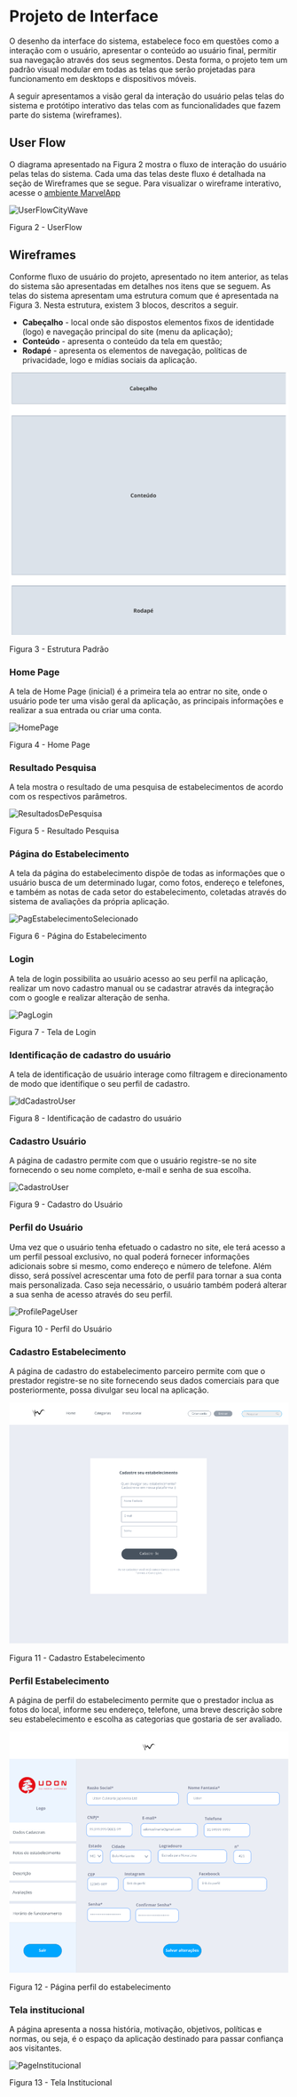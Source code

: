 
# Projeto de Interface

O desenho da interface do sistema, estabelece foco em questões como a interação com o usuário, apresentar o conteúdo ao usuário final, permitir sua navegação através dos seus segmentos. Desta forma, o projeto tem um padrão visual modular em todas as telas que serão projetadas para funcionamento em desktops e dispositivos móveis.

A seguir apresentamos a visão geral da interação do usuário pelas telas do sistema e protótipo interativo das telas com as funcionalidades que fazem parte do sistema (wireframes).

## User Flow

O diagrama apresentado na Figura 2 mostra o fluxo de interação do usuário pelas telas do sistema. Cada uma das telas deste fluxo é detalhada na seção de Wireframes que se segue. Para visualizar o wireframe interativo, acesse o [ambiente MarvelApp](https://marvelapp.com/prototype/6aed7hi)

![UserFlowCityWave](https://user-images.githubusercontent.com/127361540/233861201-c436e49b-59bf-4797-9b16-2f12e1fe8a53.png)

Figura 2 - UserFlow

## Wireframes

Conforme fluxo de usuário do projeto, apresentado no item anterior, as telas do sistema são apresentadas em detalhes nos itens que se seguem. 
As telas do sistema apresentam uma estrutura comum que é apresentada na Figura 3. Nesta estrutura, existem 3 blocos, descritos a seguir.
- **Cabeçalho** - local onde são dispostos elementos fixos de identidade (logo) e navegação principal do site (menu da aplicação);
- **Conteúdo** - apresenta o conteúdo da tela em questão;
- **Rodapé** - apresenta os elementos de navegação, políticas de privacidade, logo e mídias sociais da aplicação.

![EstruturaPadrao](img/estrutura.png)

Figura 3 - Estrutura Padrão

### Home Page

A tela de Home Page (inicial) é a primeira tela ao entrar no site, onde o usuário pode ter uma visão geral da aplicação, as principais informações e realizar a sua entrada ou criar uma conta.

![HomePage](https://user-images.githubusercontent.com/127361540/233861254-1756227e-f614-4b7c-a69d-d9da81d82c50.png)

Figura 4 - Home Page

### Resultado Pesquisa 

A tela mostra o resultado de uma pesquisa de estabelecimentos de acordo com os respectivos parâmetros.


![ResultadosDePesquisa](https://user-images.githubusercontent.com/127361540/233861295-811aefd2-7431-466b-82b8-212b6606dde0.png)

Figura 5 - Resultado Pesquisa

### Página do Estabelecimento 

A tela da página do estabelecimento dispõe de todas as informações que o usuário busca de um determinado lugar, como fotos, endereço e telefones, e também as notas de cada setor do estabelecimento, coletadas através do sistema de avaliações da própria aplicação.

![PagEstabelecimentoSelecionado](https://user-images.githubusercontent.com/127361540/233861354-001339f6-e4df-4745-9d9d-776ee9b72a0d.png)

Figura 6 - Página do Estabelecimento

### Login

A tela de login possibilita ao usuário acesso ao seu perfil na aplicação, realizar um novo cadastro manual ou se cadastrar através da integração com o google e realizar alteração de senha.

![PagLogin](https://user-images.githubusercontent.com/127361540/233861432-dbf944ec-74bc-4bba-bbae-d08a1bfb5a37.png)

Figura 7 - Tela de Login

### Identificação de cadastro do usuário

A tela de identificação de usuário interage como filtragem e direcionamento de modo que identifique o seu perfil de cadastro.

![IdCadastroUser](https://user-images.githubusercontent.com/127361540/233861492-477f6813-6186-4ba7-b35d-eec2997a25b4.png)

Figura 8 - Identificação de cadastro do usuário

### Cadastro Usuário

A página de cadastro permite com que o usuário registre-se no site fornecendo o seu nome completo, e-mail e senha de sua escolha.

![CadastroUser](https://user-images.githubusercontent.com/127361540/233861581-35134234-1e18-4b70-a34c-c8095afca00a.png)

Figura 9 - Cadastro do Usuário

### Perfil do Usuário

Uma vez que o usuário tenha efetuado o cadastro no site, ele terá acesso a um perfil pessoal exclusivo, no qual poderá fornecer informações adicionais sobre si mesmo, como endereço e número de telefone. Além disso, será possível acrescentar uma foto de perfil para tornar a sua conta mais personalizada. Caso seja necessário, o usuário também poderá alterar a sua senha de acesso através do seu perfil.

![ProfilePageUser](https://user-images.githubusercontent.com/127361540/233861616-77269641-cf1b-478b-99a4-d4b9a7181bd9.png)

Figura 10 - Perfil do Usuário

### Cadastro Estabelecimento

A página de cadastro do estabelecimento parceiro permite com que o prestador registre-se no site fornecendo seus dados comerciais para que posteriormente, possa divulgar seu local na aplicação.

![CadastroEstabelecimento](img/cadastro_estabelecimento_vs3.png)

Figura 11 - Cadastro Estabelecimento

### Perfil Estabelecimento

A página de perfil do estabelecimento permite que o prestador inclua as fotos do local, informe seu endereço, telefone, uma breve descrição sobre seu estabelecimento e escolha as categorias que gostaria de ser avaliado.

![PerfilEstabelecimneto](img/perfil_estabelecimento_vs2.png)

Figura 12 - Página perfil do estabelecimento

### Tela institucional

A página apresenta a nossa história, motivação, objetivos, políticas e normas, ou seja, é o espaço da aplicação destinado para passar confiança aos visitantes.

![PageInstitucional](https://user-images.githubusercontent.com/127361540/233861956-4dacbe5c-19b4-4337-a460-cd0b23fa95ec.png)

Figura 13 - Tela Institucional
